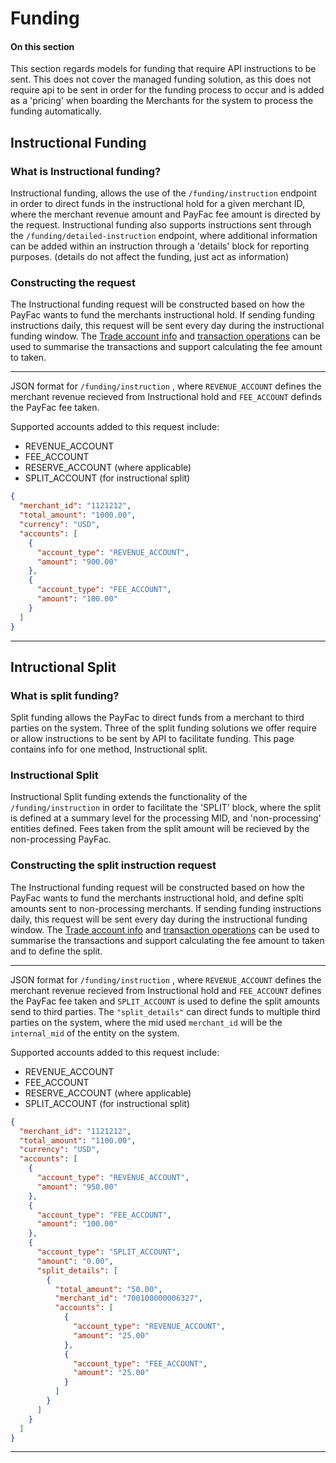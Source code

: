 # Funding

#### On this section
This section regards models for funding that require API instructions to be sent. This does not cover the managed funding solution, as this does not require api to be sent in order for the funding process to occur and is added as a 'pricing' when boarding the Merchants for the system to process the funding automatically.

## Instructional Funding

### What is Instructional funding?

Instructional funding, allows the use of the `/funding/instruction` endpoint in order to direct funds in the instructional hold for a given merchant ID, where the merchant revenue amount and PayFac fee amount is directed by the request. 
Instructional funding also supports instructions sent through the `/funding/detailed-instruction` endpoint, where additional information can be added within an instruction through a 'details' block for reporting purposes. (details do not affect the funding, just act as information)

### Constructing the request

<!--
type: tab
titles: Instructional funding, JSON Instructional funding example
-->

The Instructional funding request will be constructed based on how the PayFac wants to fund the merchants instructional hold. If sending funding instructions daily, this request will be sent every day during the instructional funding window. The [Trade account info](?path=docs/getting-started/account-operations.md)  and [transaction operations](?path=docs/getting-started/transactions.md)  can be used to summarise the transactions and support calculating the fee amount to taken.

---

<!-- type: tab -->

JSON format for `/funding/instruction` , where `REVENUE_ACCOUNT` defines the merchant revenue recieved from Instructional hold and `FEE_ACCOUNT` definds the PayFac fee taken.

Supported accounts added to this request include:
- REVENUE_ACCOUNT
- FEE_ACCOUNT
- RESERVE_ACCOUNT (where applicable)
- SPLIT_ACCOUNT (for instructional split)

```json
{
  "merchant_id": "1121212",
  "total_amount": "1000.00",
  "currency": "USD",
  "accounts": [
    {
      "account_type": "REVENUE_ACCOUNT",
      "amount": "900.00"
    },
    {
      "account_type": "FEE_ACCOUNT",
      "amount": "100.00"
    }  
  ]
}
```

<!-- type: tab-end -->

---

## Intructional Split

### What is split funding?
Split funding allows the PayFac to direct funds from a merchant to third parties on the system. Three of the split funding solutions we offer require or allow instructions to be sent by API to facilitate funding. This page contains info for one method, Instructional split. 

### Instructional Split

Instructional Split funding extends the functionality of the `/funding/instruction` in order to facilitate the 'SPLIT' block, where the split is defined at a summary level for the processing MID, and 'non-processing' entities defined. Fees taken from the split amount will be recieved by the non-processing PayFac.

### Constructing the split instruction request

<!--
type: tab
titles: Instructional funding, JSON Instructional funding example
-->

The Instructional funding request will be constructed based on how the PayFac wants to fund the merchants instructional hold, and define splti amounts sent to non-processing merchants. If sending funding instructions daily, this request will be sent every day during the instructional funding window. The [Trade account info](?path=docs/getting-started/account-operations.md)  and [transaction operations](?path=docs/getting-started/transactions.md)  can be used to summarise the transactions and support calculating the fee amount to taken and to define the split.

---

<!-- type: tab -->

JSON format for `/funding/instruction` , where `REVENUE_ACCOUNT` defines the merchant revenue recieved from Instructional hold and `FEE_ACCOUNT` defines the PayFac fee taken and `SPLIT_ACCOUNT` is used to define the split amounts send to third parties. The `"split_details"` can direct funds to multiple third parties on the system, where the mid used `merchant_id` will be the `internal_mid` of the entity on the system. 

Supported accounts added to this request include:
- REVENUE_ACCOUNT
- FEE_ACCOUNT
- RESERVE_ACCOUNT (where applicable)
- SPLIT_ACCOUNT (for instructional split)

```json
{
  "merchant_id": "1121212",
  "total_amount": "1100.00",
  "currency": "USD",
  "accounts": [
    {
      "account_type": "REVENUE_ACCOUNT",
      "amount": "950.00"
    },
    {
      "account_type": "FEE_ACCOUNT",
      "amount": "100.00"
    },
    {
      "account_type": "SPLIT_ACCOUNT",
      "amount": "0.00",
      "split_details": [
        {
          "total_amount": "50.00",
          "merchant_id": "700100000006327",
          "accounts": [
            {
              "account_type": "REVENUE_ACCOUNT",
              "amount": "25.00"
            },
            {
              "account_type": "FEE_ACCOUNT",
              "amount": "25.00"
            }
          ]
        }
      ]
    }
  ]
}
```

<!-- type: tab-end -->

---
